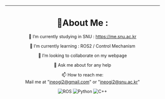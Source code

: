---
<div align="center">
  
# 💫About Me :
🔭 I’m currently studying in SNU : https://me.snu.ac.kr
  
🌱 I’m currently learning : ROS2 / Control Mechanism

  👯 I’m looking to collaborate on my webpage

  💬 Ask me about for any help

  📫 How to reach me:  
  Mail me at "ineogi2@gmail.com" or "ineogi2@snu.ac.kr"


![ROS](https://img.shields.io/badge/ROS-22314E?style=flat-square&logo=ROS&logoColor=white)    ![Python](https://img.shields.io/badge/Python-3776AB?style=flat-square&logo=Python&logoColor=white)    ![C++](https://img.shields.io/badge/C++-00599C?style=flat-square&logo=cplusplus&logoColor=white)

</div>

